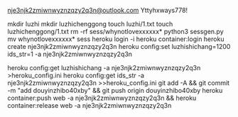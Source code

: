 nje3njk2zmiwnwyznzqzy2q3n@outlook.com
Yttyhxways778!

mkdir luzhi
mkdir luzhichenggong
touch luzhi/1.txt
touch luzhichenggong/1.txt
rm -rf sess/whynotlovexxxxxx*
python3 sessgen.py
mv whynotlovexxxxxx* sess
heroku login -i
heroku container:login
heroku create nje3njk2zmiwnwyznzqzy2q3n
heroku config:set luzhishichang=1200 ids_str=1 -a nje3njk2zmiwnwyznzqzy2q3n

heroku config:get luzhishichang -a nje3njk2zmiwnwyznzqzy2q3n >heroku_config.ini
heroku config:get ids_str -a nje3njk2zmiwnwyznzqzy2q3n >>heroku_config.ini
git add -A && git commit -m "add douyinzhibo40xby" && git push origin douyinzhibo40xby
heroku container:push web -a nje3njk2zmiwnwyznzqzy2q3n && heroku container:release web -a nje3njk2zmiwnwyznzqzy2q3n